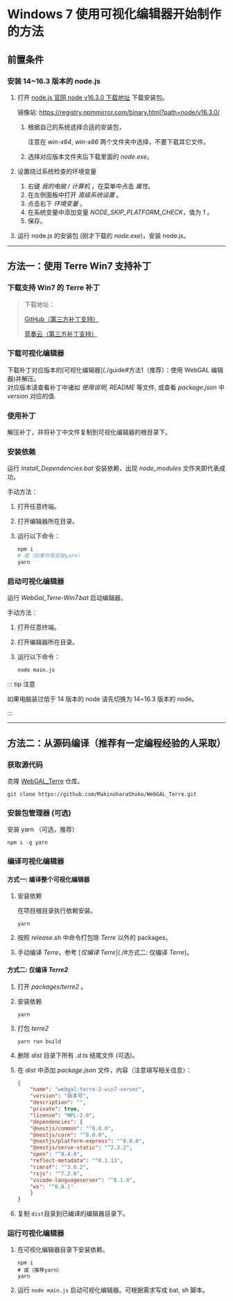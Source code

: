 # Windows 7 使用可视化编辑器开始制作的方法

## 前置条件

### 安装 14~16.3 版本的 node.js

1. 打开 [node.js 官网 node v16.3.0 下载地址](https://nodejs.org/dist/v16.3.0/) 下载安装包。

    镜像站: <https://registry.npmmirror.com/binary.html?path=node/v16.3.0/>

    1. 根据自己的系统选择合适的安装包，

        注意在 *win-x64*, *win-x86* 两个文件夹中选择，不要下载其它文件。

    2. 选择对应版本文件夹后下载里面的 *node.exe*。

2. 设置绕过系统检查的环境变量

    1. 右键 *我的电脑 / 计算机* ，在菜单中点击 *属性*。
    2. 在左侧面板中打开 *高级系统设置* 。
    3. 点击右下 *环境变量* 。
    4. 在系统变量中添加变量 *NODE_SKIP_PLATFORM_CHECK*，值为 *1* 。
    5. 保存。

3. 运行 node.js 的安装包 (刚才下载的 *node.exe*)，安装 node.js。

---

## 方法一：使用 Terre Win7 支持补丁

### 下载支持 Win7 的 Terre 补丁

> 下载地址：
>
> [GitHub（第三方补丁支持）](https://github.com/hshqwq/WebGAL_Terre/releases)
>
> [蓝奏云（第三方补丁支持）](https://wwh.lanzoue.com/i2xqa0uy2fuh)

### 下载可视化编辑器

下载补丁对应版本的[可视化编辑器](./guide#方法1（推荐）：使用 WebGAL 编辑器)并解压。  
对应版本请查看补丁中诸如 *使用说明, README* 等文件, 或查看 *package.json* 中 *version* 对应的值.

### 使用补丁

解压补丁，并将补丁中文件复制到可视化编辑器的根目录下。

### 安装依赖

运行 *Install_Dependencies.bat* 安装依赖，出现 *node_modules* 文件夹即代表成功。

手动方法：

1. 打开任意终端。

2. 打开编辑器所在目录。

3. 运行以下命令：

    ```bash
    npm i 
    # 或（如果你有安装yarn）
    yarn
    ```

### 启动可视化编辑器

运行 *WebGal_Terre-Win7.bat* 启动编辑器。

手动方法：

1. 打开任意终端。

2. 打开编辑器所在目录。

3. 运行以下命令：

    ```bash
    node main.js
    ```

::: tip 注意

如果电脑装过低于 14 版本的 node 请先切换为 14~16.3 版本的 node。

:::

---

## 方法二：从源码编译（推荐有一定编程经验的人采取）

### 获取源代码

克隆 [WebGAL_Terre](https://github.com/MakinoharaShoko/WebGAL_Terre) 仓库。

```shell
git clone https://github.com/MakinoharaShoko/WebGAL_Terre.git
```

### 安装包管理器 (可选)

安装 yarn （可选，推荐）  

``` Shell
npm i -g yarn
```

### 编译可视化编辑器

#### 方式一: 编译整个可视化编辑器

1. 安装依赖

    在项目根目录执行依赖安装。

    ```shell
    yarn
    ```

2. 按照 *release.sh* 中命令打包除 *Terre* 以外的 packages。

3. 手动编译 *Terre*，参考 [*仅编译 Terre*](./#方式二: 仅编译 *Terre*)。

#### 方式二: 仅编译 *Terre2*

1. 打开 *packages/terre2* 。

2. 安装依赖

    ``` Shell
    yarn
    ```

3. 打包 *terre2*

    ``` Shell
    yarn run build
    ```

4. 删除 *dist* 目录下所有 *.d.ts* 结尾文件 (可选)。

5. 在 *dist* 中添加 *package.json* 文件，内容（注意填写相关信息）：

    ```json
    {
        "name": "webgal-terre-2-win7-server",
        "version": "版本号",
        "description": "",
        "private": true,
        "license": "MPL-2.0",
        "dependencies": {
        "@nestjs/common": "^8.0.0",
        "@nestjs/core": "^8.0.0",
        "@nestjs/platform-express": "^8.0.0",
        "@nestjs/serve-static": "^2.2.2",
        "open": "^8.4.0",
        "reflect-metadata": "^0.1.13",
        "rimraf": "^3.0.2",
        "rxjs": "^7.2.0",
        "vscode-languageserver": "^8.1.0",
        "ws": "^8.8.1"
        }
    }
    ```

6. 复制 `dist`目录到已编译的编辑器目录下。

### 运行可视化编辑器

1. 在可视化编辑器目录下安装依赖。

    ```shell
    npm i
    # 或（推荐yarn）
    yarn
    ```

2. 运行 `node main.js` 启动可视化编辑器。可根据需求写成 bat, sh 脚本。
